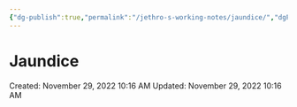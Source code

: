```yaml
---
{"dg-publish":true,"permalink":"/jethro-s-working-notes/jaundice/","dgPassFrontmatter":true}
---
```



# Jaundice

Created: November 29, 2022 10:16 AM
Updated: November 29, 2022 10:16 AM